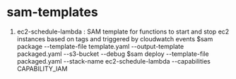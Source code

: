 # sam-templates
1. ec2-schedule-lambda : SAM template for functions to start and stop ec2 instances based on tags and triggered by cloudwatch events
  $sam package --template-file template.yaml --output-template packaged.yaml --s3-bucket <your-bucket-name> --debug
  $sam deploy --template-file packaged.yaml --stack-name ec2-schedule-lambda --capabilities CAPABILITY_IAM
